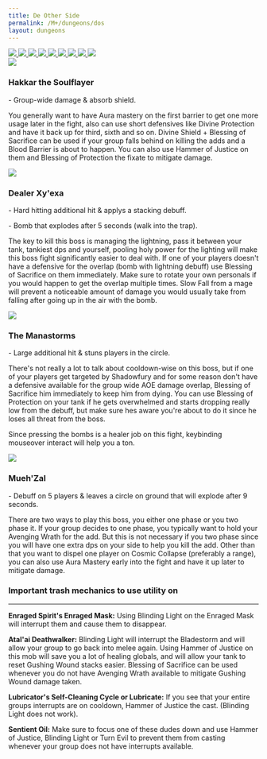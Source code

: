 ```yaml
---
title: De Other Side
permalink: /M+/dungeons/dos
layout: dungeons
---
```

<div class="author">

<a href="/M+/dungeons/dos">
    <img class="selected-dungeon" src="/assets/img/dungeons/dos.jpg" />
</a>

<a href="/M+/dungeons/sd">
    <img class="unselected-dungeon" src="/assets/img/dungeons/sd.jpg" />
</a>

<a href="/M+/dungeons/mots">
    <img class="unselected-dungeon" src="/assets/img/dungeons/mots.jpg" />
</a>

<a href="/M+/dungeons/nw">
    <img class="unselected-dungeon" src="/assets/img/dungeons/nw.jpg" />
</a>

<a href="/M+/dungeons/hoa">
    <img class="unselected-dungeon" src="/assets/img/dungeons/hoa.jpg" />
</a>

<a href="/M+/dungeons/top">
    <img class="unselected-dungeon" src="/assets/img/dungeons/top.jpg" />
</a>

<a href="/M+/dungeons/pf">
    <img class="unselected-dungeon" src="/assets/img/dungeons/pf.jpg" />
</a>

<a href="/M+/dungeons/soa">
    <img class="unselected-dungeon" src="/assets/img/dungeons/soa.jpg" />
</a>

<a href="/M+/dungeons/tazavesh">
    <img class="unselected-dungeon" src="/assets/img/dungeons/taz.jpg" />
</a>

</div>

<a>
    <img src="/assets/img/dungeons/hakkar.png" class="dungeon_boss"/>
</a>

### Hakkar the Soulflayer

<a class="external" href="https://www.wowhead.com/spell=322759/blood-barrier" target="_blank" rel="noopener noreferrer" data-wowhead="spell=322759" data-wh-icon-size="small"></a> - Group-wide damage & absorb shield.

You generally want to have Aura mastery on the first barrier to get one more usage later in the fight, also can use short defensives like Divine Protection and have it back up for third, sixth and so on. Divine Shield + Blessing of Sacrifice can be used if your group falls behind on killing the adds and a Blood Barrier is about to happen. You can also use Hammer of Justice on them and Blessing of Protection the fixate to mitigate damage.

<a>
    <img src="/assets/img/dungeons/dealer.png" class="dungeon_boss"/> 
</a>

### Dealer Xy'exa

<a class="external" href="https://www.wowhead.com/spell=323687/arcane-lightning" target="_blank" rel="noopener noreferrer" data-wowhead="spell=323687" data-wh-icon-size="small"></a> - Hard hitting additional hit & applys a stacking debuff.

<a class="external" href="https://www.wowhead.com/spell=321948/localized-explosive-contrivance" target="_blank" rel="noopener noreferrer" data-wowhead="spell=321948" data-wh-icon-size="small"></a> - Bomb that explodes after 5 seconds  (walk into the trap).

The key to kill this boss is managing the lightning, pass it between your tank, tankiest dps and yourself, pooling holy power for the lighting will make this boss fight significantly easier to deal with. If one of your players doesn't have a defensive for the overlap (bomb with lightning debuff) use Blessing of Sacrifice on them immediately. Make sure to rotate your own personals if you would happen to get the overlap multiple times. Slow Fall from a mage will prevent a noticeable amount of damage you would usually take from falling after going up in the air with the bomb.

<a>
    <img src="/assets/img/dungeons/manastorms.png" class="dungeon_boss"/>
</a>

### The Manastorms

<a class="external" href="https://www.wowhead.com/spell=320132/shadowfury" target="_blank" rel="noopener noreferrer" data-wowhead="spell=320132" data-wh-icon-size="small"></a> - Large additional hit & stuns players in the circle.

There's not really a lot to talk about cooldown-wise on this boss, but if one of your players get targeted by Shadowfury and for some reason don't have a defensive available for the group wide AOE damage overlap, Blessing of Sacrifice him immediately to keep him from dying. You can use Blessing of Protection on your tank if he gets overwhelmed and starts dropping really low from the debuff, but make sure hes aware you're about to do it since he loses all threat from the boss.

Since pressing the bombs is a healer job on this fight, keybinding mouseover interact will help you a ton.

<a>
    <img src="/assets/img/dungeons/mue.png" class="dungeon_boss"/>
</a>

### Mueh'Zal

<a class="external" href="https://www.wowhead.com/spell=325691/cosmic-collapse" target="_blank" rel="noopener noreferrer" data-wowhead="spell=325691" data-wh-icon-size="small"></a> - Debuff on 5 players & leaves a circle on ground that will explode after 9 seconds.

There are two ways to play this boss, you either one phase or you two phase it. If your group decides to one phase, you typically want to hold your Avenging Wrath for the add. But this is not necessary if you two phase since you will have one extra dps on your side to help you kill the add. Other than that you want to dispel one player on Cosmic Collapse (preferably a range), you can also use Aura Mastery early into the fight and have it up later to mitigate damage.

### Important trash mechanics to use utility on

---
**Enraged Spirit's Enraged Mask:** Using Blinding Light on the Enraged Mask will interrupt them and cause them to disappear.

**Atal'ai Deathwalker:** Blinding Light will interrupt the Bladestorm and will allow your group to go back into melee again. Using Hammer of Justice on this mob will save you a lot of healing globals, and will allow your tank to reset Gushing Wound stacks easier. Blessing of Sacrifice can be used whenever you do not have Avenging Wrath available to mitigate Gushing Wound damage taken.

**Lubricator's Self-Cleaning Cycle or Lubricate:** If you see that your entire groups interrupts are on cooldown, Hammer of Justice the cast. (Blinding Light does not work).

**Sentient Oil:** Make sure to focus one of these dudes down and use Hammer of Justice, Blinding Light or Turn Evil to prevent them from casting whenever your group does not have interrupts available.
